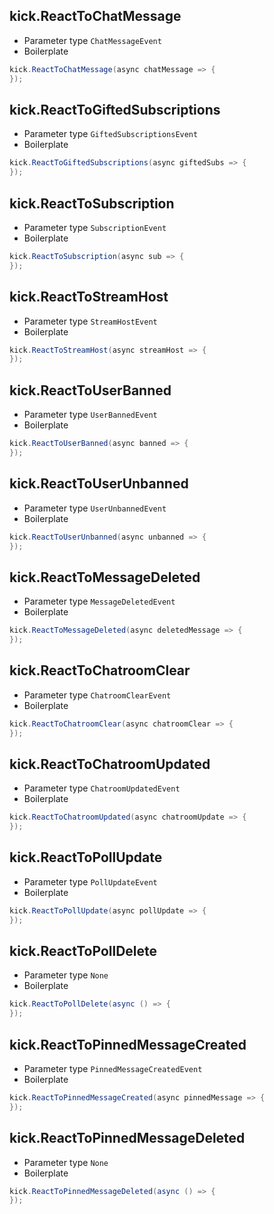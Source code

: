 ## kick.ReactToChatMessage

- Parameter type `ChatMessageEvent`
- Boilerplate
```csharp
kick.ReactToChatMessage(async chatMessage => {
});
```

## kick.ReactToGiftedSubscriptions

- Parameter type `GiftedSubscriptionsEvent`
- Boilerplate
```csharp
kick.ReactToGiftedSubscriptions(async giftedSubs => {
});
```

## kick.ReactToSubscription

- Parameter type `SubscriptionEvent`
- Boilerplate
```csharp
kick.ReactToSubscription(async sub => {
});
```

## kick.ReactToStreamHost

- Parameter type `StreamHostEvent`
- Boilerplate
```csharp
kick.ReactToStreamHost(async streamHost => {
});
```

## kick.ReactToUserBanned

- Parameter type `UserBannedEvent`
- Boilerplate
```csharp
kick.ReactToUserBanned(async banned => {
});
```

## kick.ReactToUserUnbanned

- Parameter type `UserUnbannedEvent`
- Boilerplate
```csharp
kick.ReactToUserUnbanned(async unbanned => {
});
```

## kick.ReactToMessageDeleted

- Parameter type `MessageDeletedEvent`
- Boilerplate
```csharp
kick.ReactToMessageDeleted(async deletedMessage => {
});
```

## kick.ReactToChatroomClear

- Parameter type `ChatroomClearEvent`
- Boilerplate
```csharp
kick.ReactToChatroomClear(async chatroomClear => {
});
```

## kick.ReactToChatroomUpdated

- Parameter type `ChatroomUpdatedEvent`
- Boilerplate
```csharp
kick.ReactToChatroomUpdated(async chatroomUpdate => {
});
```

## kick.ReactToPollUpdate

- Parameter type `PollUpdateEvent`
- Boilerplate
```csharp
kick.ReactToPollUpdate(async pollUpdate => {
});
```

## kick.ReactToPollDelete

- Parameter type `None`
- Boilerplate
```csharp
kick.ReactToPollDelete(async () => {
});
```

## kick.ReactToPinnedMessageCreated

- Parameter type `PinnedMessageCreatedEvent`
- Boilerplate
```csharp
kick.ReactToPinnedMessageCreated(async pinnedMessage => {
});
```

## kick.ReactToPinnedMessageDeleted

- Parameter type `None`
- Boilerplate
```csharp
kick.ReactToPinnedMessageDeleted(async () => {
});
```
